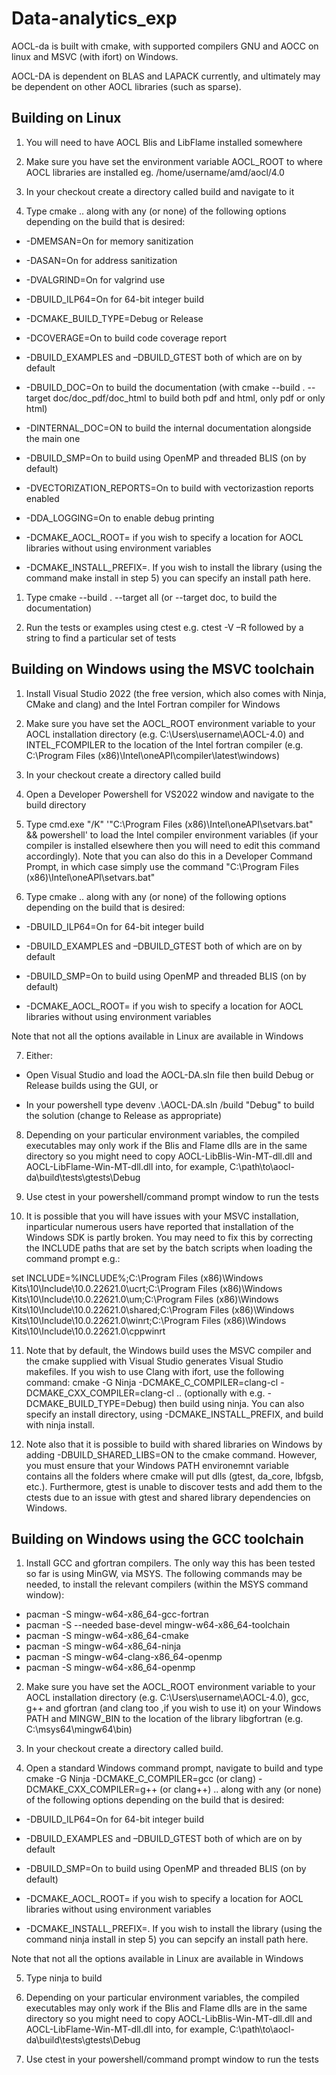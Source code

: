 # Data-analytics_exp

AOCL-da is built with cmake, with supported compilers GNU and AOCC on linux and MSVC (with ifort) on Windows. 

AOCL-DA is dependent on BLAS and LAPACK currently, and ultimately may be dependent on other AOCL libraries (such as sparse). 

## Building on Linux 

1. You will need to have AOCL Blis and LibFlame installed somewhere 

2. Make sure you have set the environment variable AOCL_ROOT to where AOCL libraries are installed eg. /home/username/amd/aocl/4.0

3. In your checkout create a directory called build and navigate to it 

4. Type cmake .. along with any (or none) of the following options depending on the build that is desired: 

* -DMEMSAN=On for memory sanitization

* -DASAN=On for address sanitization

* -DVALGRIND=On for valgrind use

* -DBUILD_ILP64=On for 64-bit integer build 

* -DCMAKE_BUILD_TYPE=Debug or Release 

* -DCOVERAGE=On to build code coverage report 

* -DBUILD_EXAMPLES and –DBUILD_GTEST both of which are on by default

* -DBUILD_DOC=On to build the documentation (with cmake --build . --target doc/doc_pdf/doc_html to build both pdf and html, only pdf or only html)

* -DINTERNAL_DOC=ON to build the internal documentation alongside the main one

* -DBUILD_SMP=On to build using OpenMP and threaded BLIS (on by default)

* -DVECTORIZATION_REPORTS=On to build with vectorizastion reports enabled

* -DDA_LOGGING=On to enable debug printing

* -DCMAKE_AOCL_ROOT=<path to AOCL> if you wish to specify a location for AOCL libraries without using environment variables

* -DCMAKE_INSTALL_PREFIX=<install path>. If you wish to install the library (using the command make install in step 5) you can specify an install path here.

1. Type cmake --build . --target all (or --target doc, to build the documentation)

2. Run the tests or examples using ctest e.g. ctest -V –R followed by a string to find a particular set of tests 

## Building on Windows using the MSVC toolchain

1. Install Visual Studio 2022 (the free version, which also comes with Ninja, CMake and clang) and the Intel Fortran compiler for Windows

2. Make sure you have set the AOCL_ROOT environment variable to your AOCL installation directory (e.g. C:\Users\username\AOCL-4.0) and INTEL_FCOMPILER to the location of the Intel fortran compiler (e.g. C:\Program Files (x86)\Intel\oneAPI\compiler\latest\windows)

3. In your checkout create a directory called build

4. Open a Developer Powershell for VS2022 window and navigate to the build directory 

5. Type cmd.exe "/K" '"C:\Program Files (x86)\Intel\oneAPI\setvars.bat" && powershell' to load the Intel compiler environment variables (if your compiler is installed elsewhere then you will need to edit this command accordingly). Note that you can also do this in a Developer Command Prompt, in which case simply use the command "C:\Program Files (x86)\Intel\oneAPI\setvars.bat"

6. Type cmake .. along with any (or none) of the following options depending on the build that is desired: 

* -DBUILD_ILP64=On for 64-bit integer build 

* -DBUILD_EXAMPLES and –DBUILD_GTEST both of which are on by default

* -DBUILD_SMP=On to build using OpenMP and threaded BLIS (on by default)

* -DCMAKE_AOCL_ROOT= <path to AOCL> if you wish to specify a location for AOCL libraries without using environment variables

Note that not all the options available in Linux are available in Windows

7. Either: 

* Open Visual Studio and load the AOCL-DA.sln file then build Debug or Release builds using the GUI, or 

* In your powershell type devenv .\AOCL-DA.sln /build "Debug" to build the solution (change to Release as appropriate) 

8. Depending on your particular environment variables, the compiled executables may only work if the Blis and Flame dlls are in the same directory so you might need to copy AOCL-LibBlis-Win-MT-dll.dll and AOCL-LibFlame-Win-MT-dll.dll into, for example, C:\path\to\aocl-da\build\tests\gtests\Debug

9. Use ctest in your powershell/command prompt window to run the tests

10. It is possible that you will have issues with your MSVC installation, inparticular numerous users have reported that installation of the Windows SDK is partly broken. You may need to fix this by correcting the INCLUDE paths that are set by the batch scripts when loading the command prompt e.g.:

set INCLUDE=%INCLUDE%;C:\Program Files (x86)\Windows Kits\10\Include\10.0.22621.0\ucrt;C:\Program Files (x86)\Windows Kits\10\Include\10.0.22621.0\um;C:\Program Files (x86)\Windows Kits\10\Include\10.0.22621.0\shared;C:\Program Files (x86)\Windows Kits\10\Include\10.0.22621.0\winrt;C:\Program Files (x86)\Windows Kits\10\Include\10.0.22621.0\cppwinrt

11. Note that by default, the Windows build uses the MSVC compiler and the cmake supplied with Visual Studio generates Visual Studio makefiles. If you wish to use Clang with ifort, use the following command:
cmake -G Ninja -DCMAKE_C_COMPILER=clang-cl -DCMAKE_CXX_COMPILER=clang-cl ..
(optionally with e.g. -DCMAKE_BUILD_TYPE=Debug) then build using ninja. You can also specify an install directory, using -DCMAKE_INSTALL_PREFIX, and build with ninja install.

12. Note also that it is possible to build with shared libraries on Windows by adding -DBUILD_SHARED_LIBS=ON to the cmake command. However, you must ensure that your Windows PATH environemnt variable contains all the folders where cmake will put dlls (gtest, da_core, lbfgsb, etc.). Furthermore, gtest is unable to discover tests and add them to the ctests due to an issue with gtest and shared library dependencies on Windows.

## Building on Windows using the GCC toolchain

1. Install GCC and gfortran compilers. The only way this has been tested so far is using MinGW, via MSYS. The following commands may be needed, to install the relevant compilers (within the MSYS command window):

* pacman -S mingw-w64-x86_64-gcc-fortran
* pacman -S --needed base-devel mingw-w64-x86_64-toolchain
* pacman -S mingw-w64-x86_64-cmake
* pacman -S mingw-w64-x86_64-ninja
* pacman -S mingw-w64-clang-x86_64-openmp
* pacman -S mingw-w64-x86_64-openmp

2. Make sure you have set the AOCL_ROOT environment variable to your AOCL installation directory (e.g. C:\Users\username\AOCL-4.0), gcc, g++ and gfortran (and clang too ,if you wish to use it) on your Windows PATH and MINGW_BIN to the location of the library libgfortran (e.g. C:\msys64\mingw64\bin)

3. In your checkout create a directory called build.

4. Open a standard Windows command prompt, navigate to build and type cmake -G Ninja -DCMAKE_C_COMPILER=gcc (or clang) -DCMAKE_CXX_COMPILER=g++ (or clang++) .. along with any (or none) of the following options depending on the build that is desired: 

* -DBUILD_ILP64=On for 64-bit integer build 

* -DBUILD_EXAMPLES and –DBUILD_GTEST both of which are on by default

* -DBUILD_SMP=On to build using OpenMP and threaded BLIS (on by default)

* -DCMAKE_AOCL_ROOT= <path to AOCL> if you wish to specify a location for AOCL libraries without using environment variables

* -DCMAKE_INSTALL_PREFIX=<install path>. If you wish to install the library (using the command ninja install in step 5) you can sepcify an install path here.

Note that not all the options available in Linux are available in Windows

5. Type ninja to build

6. Depending on your particular environment variables, the compiled executables may only work if the Blis and Flame dlls are in the same directory so you might need to copy AOCL-LibBlis-Win-MT-dll.dll and AOCL-LibFlame-Win-MT-dll.dll into, for example, C:\path\to\aocl-da\build\tests\gtests\Debug

7. Use ctest in your powershell/command prompt window to run the tests